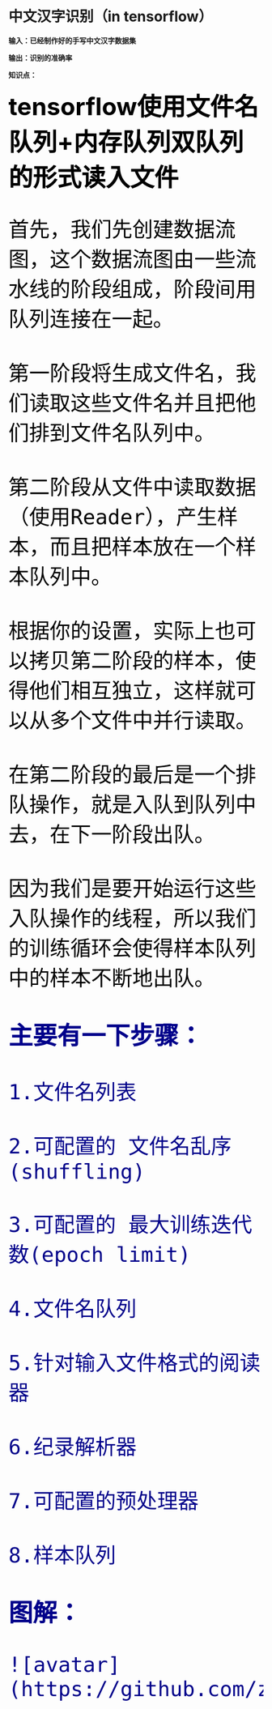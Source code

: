 # 中文汉字识别（in tensorflow）

**输入：已经制作好的手写中文汉字数据集**

**输出：识别的准确率**

**知识点：**

<font size="20" color="black">**tensorflow使用文件名队列+内存队列双队列的形式读入文件**

    首先，我们先创建数据流图，这个数据流图由一些流水线的阶段组成，阶段间用队列连接在一起。

    第一阶段将生成文件名，我们读取这些文件名并且把他们排到文件名队列中。

    第二阶段从文件中读取数据（使用Reader），产生样本，而且把样本放在一个样本队列中。

    根据你的设置，实际上也可以拷贝第二阶段的样本，使得他们相互独立，这样就可以从多个文件中并行读取。

    在第二阶段的最后是一个排队操作，就是入队到队列中去，在下一阶段出队。

    因为我们是要开始运行这些入队操作的线程，所以我们的训练循环会使得样本队列中的样本不断地出队。


<font size="20" color="darkblue">**主要有一下步骤：**

    1.文件名列表

    2.可配置的 文件名乱序(shuffling)

    3.可配置的 最大训练迭代数(epoch limit)

    4.文件名队列

    5.针对输入文件格式的阅读器

    6.纪录解析器

    7.可配置的预处理器

    8.样本队列

**图解：**

    ![avatar](https://github.com/zhaopanpan73/HandwrittenModify/blob/master/images/AnimatedFileQueues.gif)

